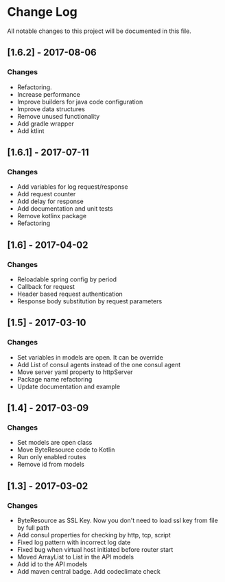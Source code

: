 # Change Log
All notable changes to this project will be documented in this file.

## [1.6.2] - 2017-08-06
### Changes
- Refactoring.
- Increase performance
- Improve builders for java code configuration
- Improve data structures
- Remove unused functionality
- Add gradle wrapper
- Add ktlint

## [1.6.1] - 2017-07-11
### Changes
- Add variables for log request/response
- Add request counter
- Add delay for response
- Add documentation and unit tests
- Remove kotlinx package
- Refactoring

## [1.6] - 2017-04-02
### Changes
- Reloadable spring config by period
- Callback for request
- Header based request authentication
- Response body substitution by request parameters

## [1.5] - 2017-03-10
### Changes
- Set variables in models are open. It can be override
- Add List of consul agents instead of the one consul agent
- Move server yaml property to httpServer
- Package name refactoring
- Update documentation and example

## [1.4] - 2017-03-09
### Changes
- Set models are open class
- Move ByteResource code to Kotlin
- Run only enabled routes
- Remove id from models

## [1.3] - 2017-03-02
### Changes
- ByteResource as SSL Key. Now you don't need to load ssl key from file by full path
- Add consul properties for checking by http, tcp, script
- Fixed log pattern with incorrect log date
- Fixed bug when virtual host initiated before router start
- Moved ArrayList to List in the API models
- Add id to the API models
- Add maven central badge. Add codeclimate check
